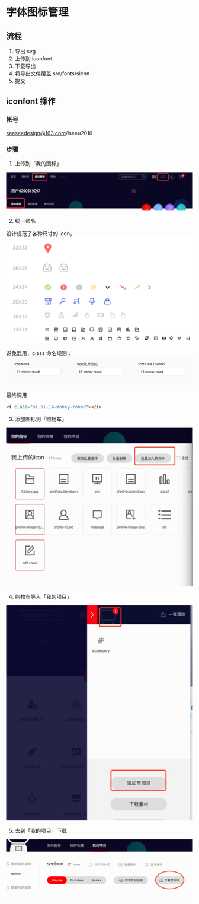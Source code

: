 字体图标管理
====

## 流程

1. 导出 svg
2. 上传到 iconfont
3. 下载导出
4. 将导出文件覆盖 src/fonts/sicon
5. 提交

## iconfont 操作

### 帐号

seeseedesign@163.com/iseeu2016

### 步骤

1. 上传到「我的图标」

![上传](font_icon_mgr/上传.jpeg)

2. 统一命名

设计规范了各种尺寸的 icon，
![icons](font_icon_mgr/icons.png)

避免混用，class 命名规则：
![icons-name](font_icon_mgr/icon-name.png)

最终调用
```html
<i class="si si-14-money-round"></i>
```

3. 添加图标到「购物车」

![添加到购物车](font_icon_mgr/添加到购物车.jpeg)

4. 购物车导入「我的项目」

![购物车导入我的项目](font_icon_mgr/购物车添加到项目.jpeg)

5. 去到「我的项目」下载

![下载我的项目](font_icon_mgr/下载.jpeg)


